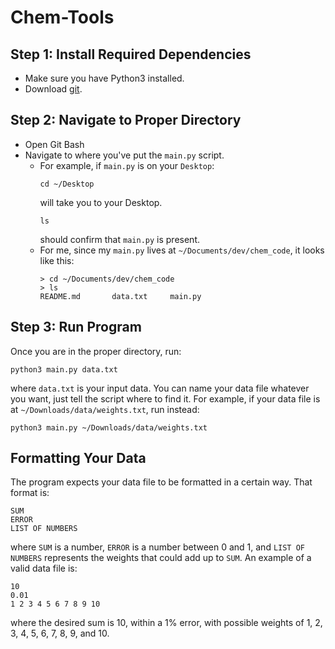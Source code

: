 # Chem-Tools

## Step 1: Install Required Dependencies
* Make sure you have Python3 installed.
* Download [git](https://git-scm.com/downloads).

## Step 2: Navigate to Proper Directory
* Open Git Bash
* Navigate to where you've put the `main.py` script.
    * For example, if `main.py` is on your `Desktop`:
        ```
        cd ~/Desktop
        ```
        will take you to your Desktop.
        ```
        ls
        ```
        should confirm that `main.py` is present.
    * For me, since my `main.py` lives at `~/Documents/dev/chem_code`, it looks like this:
        ```
        > cd ~/Documents/dev/chem_code 
        > ls
        README.md       data.txt     main.py
        ```
## Step 3: Run Program
Once you are in the proper directory, run:
```
python3 main.py data.txt
```
where `data.txt` is your input data. You can name your data file whatever you 
want, just tell the script where to find it. For example, if your data file is 
at `~/Downloads/data/weights.txt`, run instead:
```
python3 main.py ~/Downloads/data/weights.txt
```

## Formatting Your Data
The program expects your data file to be formatted in a certain way. That 
format is:
```
SUM
ERROR
LIST OF NUMBERS
```
where `SUM` is a number, `ERROR` is a number between 0 and 1, and `LIST OF NUMBERS` 
represents the weights that could add up to `SUM`. An example of a valid data 
file is:
```
10
0.01
1 2 3 4 5 6 7 8 9 10
```
where the desired sum is 10, within a 1% error, with possible weights of 1, 2, 
3, 4, 5, 6, 7, 8, 9, and 10.
